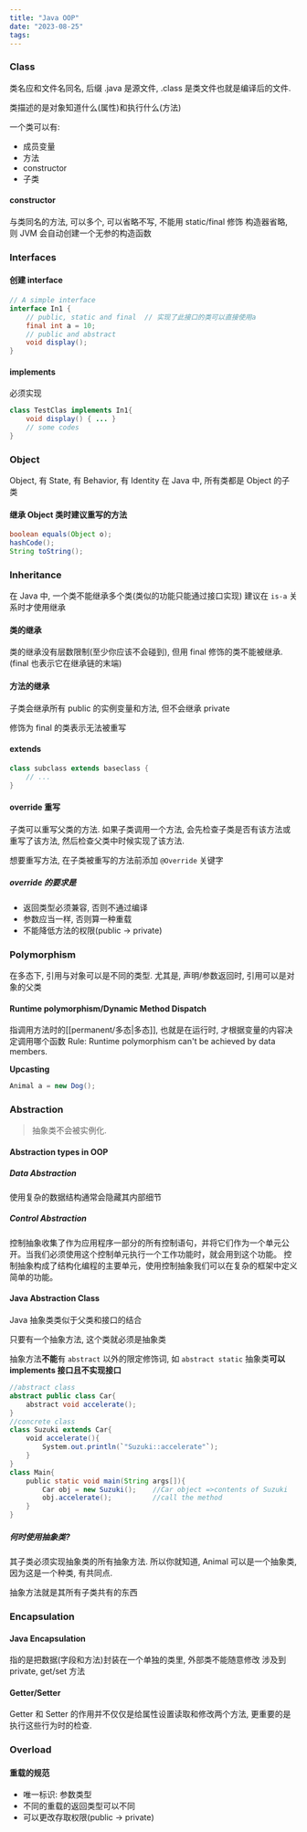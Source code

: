 ```yaml
---
title: "Java OOP"
date: "2023-08-25"
tags:
---
```



### Class
类名应和文件名同名, 后缀 .java 是源文件, .class 是类文件也就是编译后的文件.

类描述的是对象知道什么(属性)和执行什么(方法)

一个类可以有:
- 成员变量
- 方法
- constructor
- 子类

#### constructor
与类同名的方法, 可以多个, 可以省略不写, 不能用 static/final 修饰
构造器省略, 则 JVM 会自动创建一个无参的构造函数

### Interfaces

#### 创建 interface
```java
// A simple interface
interface In1 {
    // public, static and final  // 实现了此接口的类可以直接使用a
    final int a = 10;
    // public and abstract
    void display();
}
```

#### implements
必须实现
```java
class TestClas implements In1{
	void display() { ... }
	// some codes
}
```

### Object
Object, 有 State, 有 Behavior, 有 Identity
在 Java 中, 所有类都是 Object 的子类

#### 继承 Object 类时建议重写的方法
```java
boolean equals(Object o);
hashCode();
String toString();
```
### Inheritance
在 Java 中, 一个类不能继承多个类(类似的功能只能通过接口实现)
建议在 `is-a` 关系时才使用继承

#### 类的继承
类的继承没有层数限制(至少你应该不会碰到), 但用 final 修饰的类不能被继承.(final 也表示它在继承链的末端)
#### 方法的继承
子类会继承所有 public 的实例变量和方法, 但不会继承 private

修饰为 final 的类表示无法被重写

#### extends
```java
class subclass extends baseclass {
	// ...
}
```

#### override 重写
子类可以重写父类的方法.
如果子类调用一个方法, 会先检查子类是否有该方法或重写了该方法, 然后检查父类中时候实现了该方法. 

想要重写方法, 在子类被重写的方法前添加 `@Override` 关键字

##### override 的要求是
- 返回类型必须兼容, 否则不通过编译
- 参数应当一样, 否则算一种重载
- 不能降低方法的权限(public -> private)

### Polymorphism
在多态下, 引用与对象可以是不同的类型. 尤其是, 声明/参数返回时, 引用可以是对象的父类

#### Runtime polymorphism/Dynamic Method Dispatch
指调用方法时的[[permanent/多态|多态]], 也就是在运行时, 才根据变量的内容决定调用哪个函数
Rule: Runtime polymorphism can't be achieved by data members.

**Upcasting**
```java
Animal a = new Dog();
```

### Abstraction

> 抽象类不会被实例化.

#### Abstraction types in OOP

##### Data Abstraction
使用复杂的数据结构通常会隐藏其内部细节

##### Control Abstraction
控制抽象收集了作为应用程序一部分的所有控制语句，并将它们作为一个单元公开。当我们必须使用这个控制单元执行一个工作功能时，就会用到这个功能。 控制抽象构成了结构化编程的主要单元，使用控制抽象我们可以在复杂的框架中定义简单的功能。

#### Java Abstraction Class
Java 抽象类类似于父类和接口的结合

只要有一个抽象方法, 这个类就必须是抽象类

抽象方法**不能**有 `abstract` 以外的限定修饰词, 如 `abstract static`
抽象类**可以 implements 接口且不实现接口**

```Java
//abstract class
abstract public class Car{ 
    abstract void accelerate(); 
} 
//concrete class
class Suzuki extends Car{ 
    void accelerate(){
        System.out.println(`"Suzuki::accelerate"`);
    }
}
class Main{
    public static void main(String args[]){ 
        Car obj = new Suzuki();    //Car object =>contents of Suzuki
        obj.accelerate();          //call the method 
    }  
}
```

##### 何时使用抽象类?
其子类必须实现抽象类的所有抽象方法. 所以你就知道, Animal 可以是一个抽象类, 因为这是一个种类, 有共同点.

抽象方法就是其所有子类共有的东西

### Encapsulation

#### Java Encapsulation
指的是把数据(字段和方法)封装在一个单独的类里, 外部类不能随意修改
涉及到 private, get/set 方法

#### Getter/Setter
Getter 和 Setter 的作用并不仅仅是给属性设置读取和修改两个方法, 更重要的是执行这些行为时的检查.

### Overload

#### 重载的规范
- 唯一标识: 参数类型
- 不同的重载的返回类型可以不同
- 可以更改存取权限(public -> private)
